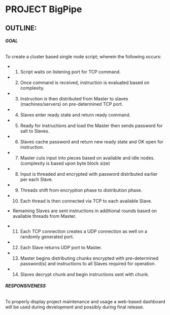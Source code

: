 # PROJECT BigPipe

## OUTLINE:

###### **GOAL**
To create a cluster based single node script; wherein the following occurs:
- 1. Script waits on listening port for TCP command.
- 2. Once command is received, instruction is evaluated based on complexity.
- 3. Instruction is then distributed from Master to slaves (machines/servers) on pre-determined TCP port.
- 4. Slaves enter ready state and return ready command.
- 5. Ready for instructions and load the Master then sends password for salt to Slaves.
- 6. Slaves cache password and return new ready state and OK open for instruction.
- 7. Master cuts input into pieces based on available and idle nodes. (complexity is based upon byte block size)
- 8. Input is threaded and encrypted with password distributed earlier per each Slave.
- 9. Threads shift from encryption phase to distribution phase.
- 10. Each thread is then connected via TCP to each available Slave.
 * Remaining Slaves are sent instructions in additional rounds based on available threads from Master.

- 11. Each TCP connection creates a UDP connection as well on a randomly generated port.
- 12. Each Slave returns UDP port to Master.
- 13. Master begins distributing chunks encrypted with pre-determined password(s) and instructions to all Slaves required for operation.
- 14. Slaves decrypt chunk and begin instructions sent with chunk.

###### **RESPONSIVENESS**
To properly display project maintenance and usage a web-based dashboard will be used during development and possibly during final release.

